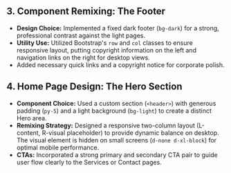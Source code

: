 
## 3. Component Remixing: The Footer

- **Design Choice:** Implemented a fixed dark footer (`bg-dark`) for a strong, professional contrast against the light pages.
- **Utility Use:** Utilized Bootstrap's `row` and `col` classes to ensure responsive layout, putting copyright information on the left and navigation links on the right for desktop views.
- Added necessary quick links and a copyright notice for corporate polish.
  
## 4. Home Page Design: The Hero Section

- **Component Choice:** Used a custom section (`<header>`) with generous padding (`py-5`) and a light background (`bg-light`) to create a distinct Hero area.
- **Remixing Strategy:** Designed a responsive two-column layout (L-content, R-visual placeholder) to provide dynamic balance on desktop. The visual element is hidden on small screens (`d-none d-xl-block`) for optimal mobile performance.
- **CTAs:** Incorporated a strong primary and secondary CTA pair to guide user flow clearly to the Services or Contact pages.

